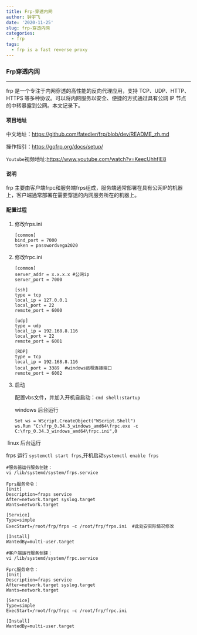 ```yaml
---
title: Frp-穿透内网
author: 钟宇飞
date: '2020-11-25'
slug: frp-穿透内网
categories:
  - frp
tags:
  - frp is a fast reverse proxy
---
```




### Frp穿透内网

------

frp 是一个专注于内网穿透的高性能的反向代理应用，支持 TCP、UDP、HTTP、HTTPS 等多种协议。可以将内网服务以安全、便捷的方式通过具有公网 IP 节点的中转暴露到公网。本文记录下。



#### 项目地址

中文地址：<https://github.com/fatedier/frp/blob/dev/README_zh.md>

操作指引：<https://gofrp.org/docs/setup/>

`Youtube`视频地址:<https://www.youtube.com/watch?v=KeecUhhfIE8>



#### 说明

frp 主要由客户端frpc和服务端frps组成，服务端通常部署在具有公网IP的机器上，客户端通常部署在需要穿透的内网服务所在的机器上。

#### 配置过程

1. 修改frps.ini

   ```
   [common]
   bind_port = 7000 
   token = passwordvega2020
   ```

2. 修改frpc.ini

   ```
   [common]
   server_addr = x.x.x.x #公网ip
   server_port = 7000  
   
   [ssh]
   type = tcp
   local_ip = 127.0.0.1
   local_port = 22
   remote_port = 6000
   
   [udp]
   type = udp
   local_ip = 192.168.8.116
   local_port = 22
   remote_port = 6001
   
   [RDP]
   type = tcp
   local_ip = 192.168.8.116
   local_port = 3389  #windows远程连接端口
   remote_port = 6002
   ```

   

3. 启动

   配置vbs文件，并加入开机自启动：`cmd shell:startup`

   windows 后台运行
   
   ```
   Set ws = WScript.CreateObject("WScript.Shell")
   ws.Run "C:\frp_0.34.3_windows_amd64\frpc.exe -c C:\frp_0.34.3_windows_amd64\frpc.ini",0
   ```

​        linux 后台运行

  frps 运行 `systemctl start frps`,开机启动`systemctl enable frps`

```
#服务器运行服务创建：
vi /lib/systemd/system/frps.service

Fprs服务命令：
[Unit]
Description=fraps service
After=network.target syslog.target
Wants=network.target

[Service]
Type=simple
ExecStart=/root/frp/frps -c /root/frp/frps.ini  #此处安实际情况修改

[Install]
WantedBy=multi-user.target

```

```
#客户端运行服务创建：
vi /lib/systemd/system/frpc.service

Fprc服务命令：
[Unit]
Description=fraps service
After=network.target syslog.target
Wants=network.target

[Service]
Type=simple
ExecStart=/root/frp/frpc -c /root/frp/frpc.ini  

[Install]
WantedBy=multi-user.target
```

